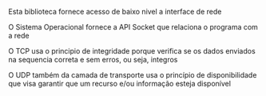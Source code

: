 Esta biblioteca fornece acesso de baixo nivel a interface de rede 

O Sistema Operacional fornece a API Socket que relaciona o programa com a rede

O TCP usa o principio de integridade porque verifica se os dados enviados na sequencia correta e sem erros, ou seja, integros

O UDP também da camada de transporte usa o princípio de disponibilidade que visa garantir que um recurso e/ou informação esteja disponível
